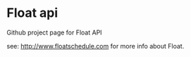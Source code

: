 Float api
=========
Github project page for Float API 

see: http://www.floatschedule.com for more info about Float.
